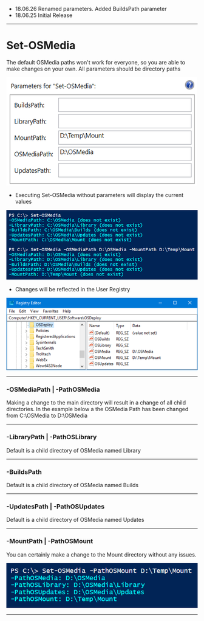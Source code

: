 * 18.06.26 Renamed parameters.  Added BuildsPath parameter
* 18.06.25 Initial Release

---

# Set-OSMedia

The default OSMedia paths won't work for everyone, so you are able to make changes on your own.  All parameters should be directory paths

![](/assets/2018-06-26_2-17-10.png)

* Executing Set-OSMedia without parameters will display the current values

![](/assets/2018-06-26_2-22-56.png)

* Changes will be reflected in the User Registry

![](/assets/2018-06-26_2-38-15.png)

---

### -OSMediaPath \| -PathOSMedia

Making a change to the main directory will result in a change of all child directories.  In the example below a the OSMedia Path has been changed from C:\OSMedia to D:\OSMedia

---

### -LibraryPath \| -PathOSLibrary

Default is a child directory of OSMedia named Library

---

### -BuildsPath

Default is a child directory of OSMedia named Builds

---

### -UpdatesPath \| -PathOSUpdates

Default is a child directory of OSMedia named Updates

---

### -MountPath \| -PathOSMount

You can certainly make a change to the Mount directory without any issues.

![](/assets/2018-06-22_23-44-42.png)

---




